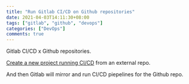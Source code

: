 ```yaml
---
title: "Run Gitlab CI/CD on Github repositories"
date: 2021-04-03T14:11:30+08:00
tags: ["gitlab", "github", "devops"]
categories: ["DevOps"]
comments: true
---
```


Gitlab CI/CD x Github repositories.

<!--more-->

<!-- markdown-link-check-disable-next-line -->
[Create a new project running CI/CD](https://gitlab.com/projects/new#cicd_for_external_repo) from an external repo.

And then Gitlab will mirror and run CI/CD piepelines for the Github repo.
